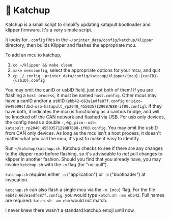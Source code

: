# 🍅 Katchup
 
Katchup is a small script to simplify updating katapult bootloader and klipper firmware. It's a very simple script.

It looks for `.config` files in the `~/printer_data/config/katchup/klipper` directory, then builds Klipper and flashes the appropriate mcu.

To add an mcu to katchup,

1. `cd ~/klipper && make clean`
2. `make menuconfig`, select the appropriate options for your mcu, and quit
3. `cp ./.config ~printer_data/config/katchup/klipper/{mcu}-{canID}-{usbID}.config`

You may omit the canID or usbID field, just not both of them! If you are flashing a `host process`, it must be named `host.config`. Other mcus may have a canID and/or a usbID (`ebb42-663e1edfe87f.config` or `pico-0e49609cf3bd-usb-katapult_rp2040_45503571290B7B88-if00.config`). If they have both, it indicates the mcu is functioning as a canbus bridge, and will be knocked off the CAN network and flashed via USB. For usb only devices, the config needs a double `-`, eg, `pico--usb-katapult_rp2040_45503571290B7B88-if00.config`. You may omit the usbID from CAN only devices. As long as the mcu isn't a host process, it doesn't matter what you call the mcu, it's just to make it easy to identify.

Run `~/katchup/katchup.sh`. Katchup checks to see if there are any changes to the klipper repo before flashing, so it's adviseable to *not* pull changes to klipper in another fashion. Should you find that you already have, you may invoke `ketchup.sh` with the `-n` flag (for "no-pull").

`katchup.sh` requires either `-a` ("application") or `-b` ("bootloader") at invocation. 

`ketchup.sh` can also flash a single mcu via the `-m {mcu}` flag. For the file `ebb42-663e1edfe87f.config`, you would type `katch.sh -am ebb42`. Full names are required: `katch.sh -am ebb` would not match.

I never knew there wasn't a standard katchup emoji until now.
